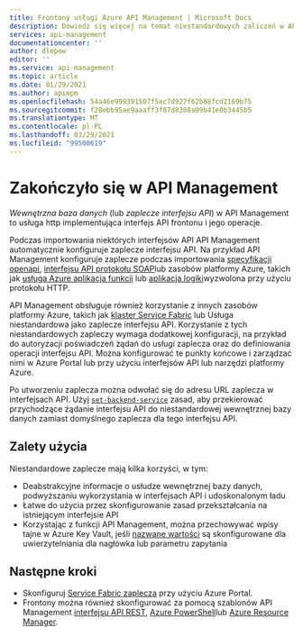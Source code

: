 ```yaml
---
title: Frontony usługi Azure API Management | Microsoft Docs
description: Dowiedz się więcej na temat niestandardowych zaliczeń w API Management
services: api-management
documentationcenter: ''
author: dlepow
editor: ''
ms.service: api-management
ms.topic: article
ms.date: 01/29/2021
ms.author: apimpm
ms.openlocfilehash: 54a46e999391507f5ec7d927f62b88fcd2169b75
ms.sourcegitcommit: f28ebb95ae9aaaff3f87d8388a09b41e0b3445b5
ms.translationtype: MT
ms.contentlocale: pl-PL
ms.lasthandoff: 03/29/2021
ms.locfileid: "99500619"
---
```

# <a name="backends-in-api-management"></a>Zakończyło się w API Management

*Wewnętrzna baza danych* (lub *zaplecze interfejsu API*) w API Management to usługa http implementująca interfejs API frontonu i jego operacje.

Podczas importowania niektórych interfejsów API API Management automatycznie konfiguruje zaplecze interfejsu API. Na przykład API Management konfiguruje zaplecze podczas importowania [specyfikacji openapi](import-api-from-oas.md), [interfejsu API protokołu SOAP](import-soap-api.md)lub zasobów platformy Azure, takich jak [usługa Azure aplikacja funkcji](import-function-app-as-api.md) lub [aplikacja logiki](import-logic-app-as-api.md)wyzwolona przy użyciu protokołu HTTP.

API Management obsługuje również korzystanie z innych zasobów platformy Azure, takich jak [klaster Service Fabric](how-to-configure-service-fabric-backend.md) lub Usługa niestandardowa jako zaplecze interfejsu API. Korzystanie z tych niestandardowych zapleczy wymaga dodatkowej konfiguracji, na przykład do autoryzacji poświadczeń żądań do usługi zaplecza oraz do definiowania operacji interfejsu API. Można konfigurować te punkty końcowe i zarządzać nimi w Azure Portal lub przy użyciu interfejsów API lub narzędzi platformy Azure.

Po utworzeniu zaplecza można odwołać się do adresu URL zaplecza w interfejsach API. Użyj [`set-backend-service`](api-management-transformation-policies.md#SetBackendService) zasad, aby przekierować przychodzące żądanie interfejsu API do niestandardowej wewnętrznej bazy danych zamiast domyślnego zaplecza dla tego interfejsu API.

## <a name="benefits-of-backends"></a>Zalety użycia

Niestandardowe zaplecze mają kilka korzyści, w tym:

* Deabstrakcyjne informacje o usłudze wewnętrznej bazy danych, podwyższaniu wykorzystania w interfejsach API i udoskonalonym ładu  
* Łatwe do użycia przez skonfigurowanie zasad przekształcania na istniejącym interfejsie API
* Korzystając z funkcji API Management, można przechowywać wpisy tajne w Azure Key Vault, jeśli [nazwane wartości](api-management-howto-properties.md) są skonfigurowane dla uwierzytelniania dla nagłówka lub parametru zapytania

## <a name="next-steps"></a>Następne kroki

* Skonfiguruj [Service Fabric zaplecza](how-to-configure-service-fabric-backend.md) przy użyciu Azure Portal.
* Frontony można również skonfigurować za pomocą szablonów API Management [interfejsu API REST](/rest/api/apimanagement), [Azure PowerShell](/powershell/module/az.apimanagement/new-azapimanagementbackend)lub [Azure Resource Manager](../service-fabric/service-fabric-tutorial-deploy-api-management.md).


